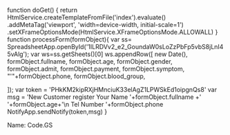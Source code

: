 function doGet() {
  return HtmlService.createTemplateFromFile('index').evaluate()
  .addMetaTag('viewport', 'width=device-width, initial-scale=1')
  .setXFrameOptionsMode(HtmlService.XFrameOptionsMode.ALLOWALL)
}
function processForm(formObject){
  var ss= SpreadsheetApp.openById('1ILRDVv2_e2_GoundaW0sLoZzPbFp5vbS8jLnI45vAlg');
  var ws=ss.getSheets()[0]
  ws.appendRow([
    new Date(),
    formObject.fullname,
    formObject.age,
    formObject.gender,
    formObject.admit,
    formObject.payment,
    formObject.symptom,
    "'"+formObject.phone,
    formObject.blood_group,
    

  ]);
  var token = 'PHkKM2kipRXjHMnciuK33elAgZ1LPWSkEd1oipgnQs8'
  var msg = 'New Customer register Your Name '+formObject.fullname +' '+formObject.age+'\n Tel Number '+formObject.phone
  NotifyApp.sendNotify(token,msg)
}

Name: Code.GS

